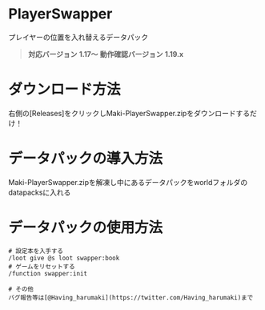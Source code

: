 # PlayerSwapper
プレイヤーの位置を入れ替えるデータパック

> **対応バージョン**
**1.17～**
> **動作確認バージョン**
**1.19.x**


# ダウンロード方法
右側の[Releases]をクリックしMaki-PlayerSwapper.zipをダウンロードするだけ！

# データパックの導入方法
Maki-PlayerSwapper.zipを解凍し中にあるデータパックをworldフォルダのdatapacksに入れる

# データパックの使用方法
```mcfunction
# 設定本を入手する
/loot give @s loot swapper:book
# ゲームをリセットする
/function swapper:init

# その他
バグ報告等は[@Having_harumaki](https://twitter.com/Having_harumaki)まで
```
